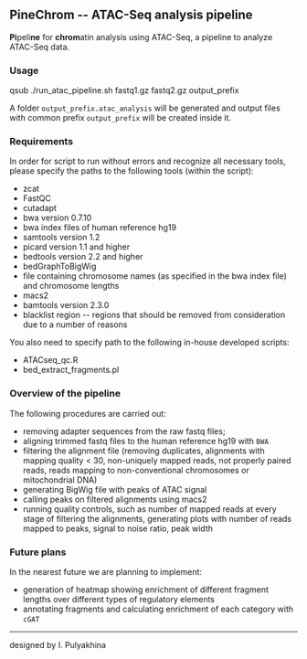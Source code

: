 PineChrom -- ATAC-Seq analysis pipeline
--------------------------------------

**Pi**peli**ne** for **chrom**atin analysis using ATAC-Seq,
a pipeline to analyze ATAC-Seq data.

### Usage

qsub ./run_atac_pipeline.sh fastq1.gz fastq2.gz output_prefix

A folder `output_prefix.atac_analysis` will be generated
and output files with common prefix `output_prefix` will
be created inside it.


### Requirements

In order for script to run without errors and recognize all
necessary tools, please specify the paths to the following
tools (within the script):

- zcat
- FastQC
- cutadapt
- bwa version 0.7.10
- bwa index files of human reference hg19
- samtools version 1.2
- picard version 1.1 and higher
- bedtools version 2.2 and higher
- bedGraphToBigWig
- file containing chromosome names (as specified in the bwa index file) and chromosome lengths
- macs2
- bamtools version 2.3.0
- blacklist region -- regions that should be removed from consideration due to a number of reasons

You also need to specify path to the following in-house developed scripts:

- ATACseq_qc.R
- bed_extract_fragments.pl


### Overview of the pipeline

The following procedures are carried out:

- removing adapter sequences from the raw fastq files;
- aligning trimmed fastq files to the human reference hg19 with `BWA`
- filtering the alignment file (removing duplicates, alignments with 
  mapping quality < 30, non-uniquely mapped reads, not properly
  paired reads, reads mapping to non-conventional chromosomes or
  mitochondrial DNA)
- generating BigWig file with peaks of ATAC signal
- calling peaks on filtered alignments using macs2
- running quality controls, such as number of mapped reads at every
  stage of filtering the alignments, generating plots with number of
  reads mapped to peaks, signal to noise ratio, peak width


### Future plans

In the nearest future we are planning to implement:

- generation of heatmap showing enrichment of different fragment lengths
  over different types of regulatory elements
- annotating fragments and calculating enrichment of each category with
  `cGAT`


---
designed by I. Pulyakhina
